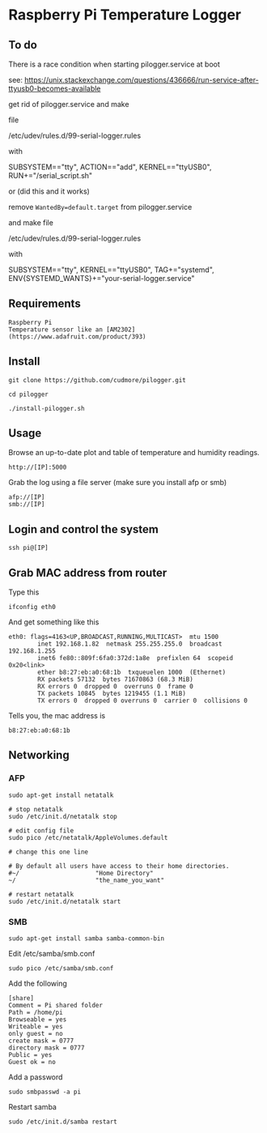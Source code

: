 # Raspberry Pi Temperature Logger

## To do

There is a race condition when starting pilogger.service at boot

see: https://unix.stackexchange.com/questions/436666/run-service-after-ttyusb0-becomes-available

get rid of pilogger.service and make

file

/etc/udev/rules.d/99-serial-logger.rules

with 

SUBSYSTEM=="tty", ACTION=="add", KERNEL=="ttyUSB0", RUN+="/serial_script.sh"


or (did this and it works)

remove `WantedBy=default.target` from pilogger.service

and make file

/etc/udev/rules.d/99-serial-logger.rules

with

SUBSYSTEM=="tty", KERNEL=="ttyUSB0", TAG+="systemd", ENV{SYSTEMD_WANTS}+="your-serial-logger.service"


## Requirements

	Raspberry Pi
	Temperature sensor like an [AM2302](https://www.adafruit.com/product/393)
	
## Install
	
	git clone https://github.com/cudmore/pilogger.git
	
	cd pilogger
	
	./install-pilogger.sh
	
## Usage

Browse an up-to-date plot and table of temperature and humidity readings.

	http://[IP]:5000
	
Grab the log using a file server (make sure you install afp or smb)

	afp://[IP]
	smb://[IP]

## Login and control the system

	ssh pi@[IP]
	
## Grab MAC address from router

Type this

	ifconfig eth0
	
And get something like this

	eth0: flags=4163<UP,BROADCAST,RUNNING,MULTICAST>  mtu 1500
			inet 192.168.1.82  netmask 255.255.255.0  broadcast 192.168.1.255
			inet6 fe80::809f:6fa0:372d:1a8e  prefixlen 64  scopeid 0x20<link>
			ether b8:27:eb:a0:68:1b  txqueuelen 1000  (Ethernet)
			RX packets 57132  bytes 71670863 (68.3 MiB)
			RX errors 0  dropped 0  overruns 0  frame 0
			TX packets 10845  bytes 1219455 (1.1 MiB)
			TX errors 0  dropped 0 overruns 0  carrier 0  collisions 0

Tells you, the mac address is 

	b8:27:eb:a0:68:1b
	
## Networking

### AFP

	sudo apt-get install netatalk

	# stop netatalk
	sudo /etc/init.d/netatalk stop

	# edit config file
	sudo pico /etc/netatalk/AppleVolumes.default

	# change this one line

	# By default all users have access to their home directories.
	#~/                     "Home Directory"
	~/                      "the_name_you_want"

	# restart netatalk
	sudo /etc/init.d/netatalk start

### SMB

	sudo apt-get install samba samba-common-bin

Edit /etc/samba/smb.conf

	sudo pico /etc/samba/smb.conf

Add the following

	[share]
	Comment = Pi shared folder
	Path = /home/pi
	Browseable = yes
	Writeable = yes
	only guest = no
	create mask = 0777
	directory mask = 0777
	Public = yes
	Guest ok = no

Add a password

	sudo smbpasswd -a pi

Restart samba

	sudo /etc/init.d/samba restart

